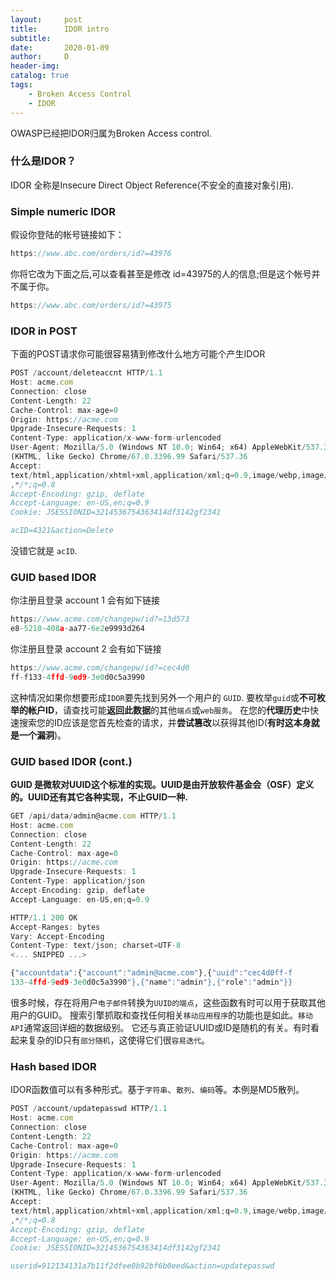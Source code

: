 ```yaml
---
layout:     post
title:      IDOR intro
subtitle:   
date:       2020-01-09
author:     D
header-img: 
catalog: true
tags:
    - Broken Access Control
    - IDOR 
---
```


OWASP已经把IDOR归属为Broken Access control.

### 什么是IDOR？
IDOR 全称是Insecure Direct Object Reference(不安全的直接对象引用).

### Simple numeric IDOR
假设你登陆的帐号链接如下：
```javascript
https://www.abc.com/orders/id?=43976
```
你将它改为下面之后,可以查看甚至是修改
id=43975的人的信息;但是这个帐号并不属于你。
```javascript
https://www.abc.com/orders/id?=43975
```

### IDOR in POST
下面的POST请求你可能很容易猜到修改什么地方可能个产生IDOR
```javascript
POST /account/deleteaccnt HTTP/1.1
Host: acme.com
Connection: close
Content-Length: 22
Cache-Control: max-age=0
Origin: https://acme.com
Upgrade-Insecure-Requests: 1
Content-Type: application/x-www-form-urlencoded
User-Agent: Mozilla/5.0 (Windows NT 10.0; Win64; x64) AppleWebKit/537.36
(KHTML, like Gecko) Chrome/67.0.3396.99 Safari/537.36
Accept:
text/html,application/xhtml+xml,application/xml;q=0.9,image/webp,image/apng
,*/*;q=0.8
Accept-Encoding: gzip, deflate
Accept-Language: en-US,en;q=0.9
Cookie: JSESSIONID=3214536754363414df3142gf2341

acID=4321&action=Delete
```
没错它就是 `acID`.

### GUID based IDOR
你注册且登录 account 1 会有如下链接
```javascript
https://www.acme.com/changepw/id?=13d573
e8-5210-408a-aa77-6e2e9993d264
```
你注册且登录 account 2 会有如下链接
```javascript
https://www.acme.com/changepw/id?=cec4d0
ff-f133-4ffd-9ed9-3e0d0c5a3990
```
这种情况如果你想要形成`IDOR`要先找到另外一个用户的 `GUID`.
要枚举`guid`或**不可枚举的帐户ID**，请查找可能**返回此数据**的其他`端点`或`web服务`。
在您的**代理历史**中快速搜索您的ID应该是您首先检查的请求，并**尝试篡改**以获得其他ID(**有时这本身就是一个漏洞**)。


### GUID based IDOR (cont.)
**GUID 是微软对UUID这个标准的实现。UUID是由开放软件基金会（OSF）定义的。UUID还有其它各种实现，不止GUID一种.**

```javascript
GET /api/data/admin@acme.com HTTP/1.1
Host: acme.com
Connection: close
Content-Length: 22
Cache-Control: max-age=0
Origin: https://acme.com
Upgrade-Insecure-Requests: 1
Content-Type: application/json
Accept-Encoding: gzip, deflate
Accept-Language: en-US,en;q=0.9
```

```javascript
HTTP/1.1 200 OK
Accept-Ranges: bytes
Vary: Accept-Encoding
Content-Type: text/json; charset=UTF-8
<... SNIPPED ...>

{"accountdata":{"account":"admin@acme.com"},{"uuid":"cec4d0ff-f
133-4ffd-9ed9-3e0d0c5a3990"},{"name":"admin"},{"role":"admin"}}
```
很多时候，存在将用户`电子邮件`转换为`UUID的端点`，这些函数有时可以用于获取其他用户的GUID。
搜索引擎抓取和查找任何相关`移动应用程序`的功能也是如此。`移动API`通常返回详细的数据级别。
它还与真正验证UUID或ID是随机的有关。有时看起来复杂的ID只有`部分随机`，这使得它们很`容易迭代`。

### Hash based IDOR
IDOR函数值可以有多种形式。基于`字符串`、`散列`、`编码`等。本例是MD5散列。

```javascript
POST /account/updatepasswd HTTP/1.1
Host: acme.com
Connection: close
Content-Length: 22
Cache-Control: max-age=0
Origin: https://acme.com
Upgrade-Insecure-Requests: 1
Content-Type: application/x-www-form-urlencoded
User-Agent: Mozilla/5.0 (Windows NT 10.0; Win64; x64) AppleWebKit/537.36
(KHTML, like Gecko) Chrome/67.0.3396.99 Safari/537.36
Accept:
text/html,application/xhtml+xml,application/xml;q=0.9,image/webp,image/apng
,*/*;q=0.8
Accept-Encoding: gzip, deflate
Accept-Language: en-US,en;q=0.9
Cookie: JSESSIONID=3214536754363414df3142gf2341

userid=912134131a7b11f2dfee0b92bf6b0eed&action=updatepasswd
```

